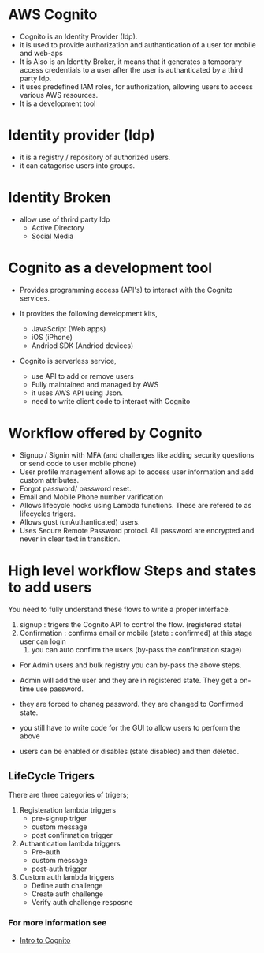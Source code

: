 # AWS Cognito 

* Cognito is an Identity Provider (Idp). 
* it is used to provide authorization and authantication of a user for mobile and web-aps 
* It is Also is an Identity Broker, it means that it generates a temporary access credentials to a user after the user is authanticated by a third party Idp. 
* it uses predefined IAM roles, for authorization, allowing users to access various AWS resources. 
* It is a development tool

# Identity provider (Idp)

* it is a registry / repository of authorized users. 
* it can catagorise users into groups. 

# Identity Broken 

* allow use of thrird party Idp
	* Active Directory 
	* Social Media 

# Cognito as a development tool

* Provides programming access  (API's) to interact with the Cognito services. 

* It provides the following development kits,
	* JavaScript (Web apps)
	* iOS (iPhone)
	* Andriod SDK (Andriod devices)

* Cognito is serverless service, 
	* use API to add or remove users
	* Fully maintained and managed by AWS
	* it uses AWS API using Json. 
	* need to write client code to interact with Cognito

# Workflow offered by Cognito

* Signup / Signin with MFA (and challenges like adding security questions or send code to user mobile phone)
* User profile management allows api to access user information and add custom attributes. 
* Forgot password/ password reset. 
* Email and Mobile Phone number varification
* Allows lifecycle hocks using Lambda functions. These are refered to as lifecycles trigers. 
* Allows gust (unAuthanticated) users. 
* Uses Secure Remote Password protocl. All password are encrypted and never in clear text in transition. 

# High level workflow Steps and states to add users

You need to fully understand these flows to write a proper interface. 

1. signup : trigers the Cognito API to control the flow. (registered state)
1. Confirmation : confirms email or mobile (state : confirmed) at this stage user can login 
	1. you can auto confirm the users (by-pass the confirmation stage)

* For Admin users and bulk registry you can by-pass the above steps. 
* Admin will add the user and they are in registered state. They get a on-time use password. 
* they are forced to chaneg password. they are changed to Confirmed state. 

* you still have to write code for the GUI to allow users to perform the above

* users can be enabled or disables (state disabled) and then deleted. 

## LifeCycle Trigers

There are three categories of trigers;

1. Registeration lambda triggers
	* pre-signup triger
	* custom message 
	* post confirmation trigger
1. Authantication lambda triggers
	* Pre-auth 
	* custom message 
	* post-auth trigger
1. Custom auth lambda triggers 
	* Define auth challenge
	* Create auth challenge 
	* Verify auth challenge resposne

### For more information see

* [Intro to Cognito](https://www.youtube.com/watch?v=cLfmS4j8u0w)






